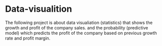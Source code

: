 # Data-visualition
The following project is about data visualiation (statistics) that shows the growth and profit of the company sales. and the probability (predictive model) which predicts the profit of the company based on previous growth rate and  profit margin.
